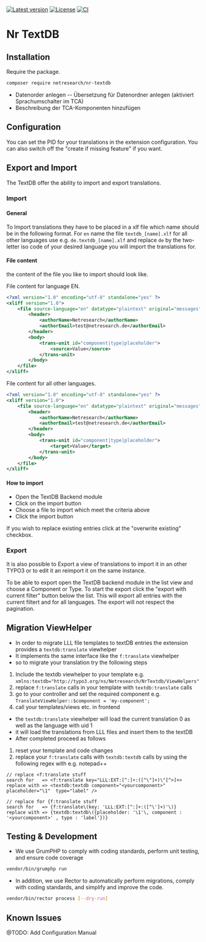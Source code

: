 [![Latest version](https://img.shields.io/github/v/release/netresearch/nr-textdb?sort=semver)](https://github.com/netresearch/nr-textdb/releases/latest)
[![License](https://img.shields.io/github/license/netresearch/nr-textdb)](https://github.com/netresearch/nr-textdb/blob/main/LICENSE)
[![CI](https://github.com/netresearch/nr-textdb/actions/workflows/ci.yml/badge.svg)](https://github.com/netresearch/nr-textdb/actions/workflows/ci.yml)

# Nr TextDB

## Installation
Require the package.

```bash
composer require netresearch/nr-textdb
```


- Datenorder anlegen
-- Übersetzung für Datenordner anlegen (aktiviert Sprachumschalter im TCA)
- Beschreibung der TCA-Komponenten hinzufügen


## Configuration
You can set the PID for your translations in the extension configuration.
You can also switch off the "create if missing feature" if you want.

## Export and Import

The TextDB offer the ability to import and export translations. 

### Import

#### General
To Import translations they have to be placed in a xlf file which name should be in the following format.
For `en` name the file `textdb_[name].xlf` for all other languages use e.g. `de.textdb_[name].xlf` and replace `de` by the
two-letter iso code of your desired language you will import the translations for. 

#### File content

the content of the file you like to import should look like. 

File content for language EN.
```xml
<?xml version="1.0" encoding="utf-8" standalone="yes" ?>
<xliff version="1.0">
    <file source-language="en" datatype="plaintext" original="messages">
        <header>
            <authorName>Netresearch</authorName>
            <authorEmail>test@netresearch.de</authorEmail>
        </header>
        <body>
            <trans-unit id="component|type|placeholder">
                <source>Value</source>
            </trans-unit>
        </body>
    </file>
</xliff>
```

File content for all other languages.
```xml
<?xml version="1.0" encoding="utf-8" standalone="yes" ?>
<xliff version="1.0">
    <file source-language="en" datatype="plaintext" original="messages">
        <header>
            <authorName>Netresearch</authorName>
            <authorEmail>test@netresearch.de</authorEmail>
        </header>
        <body>
            <trans-unit id="component|type|placeholder">
                <target>Value</target>
            </trans-unit>
        </body>
    </file>
</xliff>
```
#### How to import 

* Open the TextDB Backend module
* Click on the import button 
* Choose a file to import which meet the criteria above 
* Click the import button

If you wish to replace existing entries click at the "overwrite existing" checkbox. 

### Export

It is also possible to Export a view of translations to import it in an other TYPO3 or to edit it an reimport it on 
the same instance. 

To be able to export open the TextDB backend module in the list view and choose a Component or Type. To start the export
click the "export with current filter" button below the list. This will export all entries with the current filtert
and for all languages. The export will not respect the pagination.  

## Migration ViewHelper

* In order to migrate LLL file templates to textDB entries the extension provides a ``textdb:translate`` viewhelper
* It implements the same interface like the ``f:translate`` viewhelper
* so to migrate your translation try the following steps

1. Include the textdb viewhelper to your template e.g. ``xmlns:textdb="http://typo3.org/ns/Netresearch/NrTextdb/ViewHelpers"``
2. replace ``f:translate`` calls in your template with ``textdb:translate`` calls
3. go to your controller and set the required component e.g. ``TranslateViewHelper::$component = 'my-component';``
4. call your templates/views etc. in frontend

* the ``textdb:translate`` viewhelper will load the current translation 0 as well as the language with uid 1
* it will load the translations from LLL files and insert them to the textDB
* After completed proceed as follows

1. reset your template and code changes
2. replace your ``f:translate`` calls with ``textdb:textdb`` calls by using the following regex with e.g. notepad++

````
// replace <f:translate stuff
search for   => <f:translate key="LLL:EXT:[^:]+:([^\"]+)\"[^>]+>
replace with => <textdb:textdb component="<yourcomponent>"  placeholder="\1"  type="label" />

// replace for {f:translate stuff
search for   => {f:translate\(key: 'LLL:EXT:[^:]+:([^\']+)'\)}
replace with => {textdb:textdb\({placeholder: '\1'\, component : '<yourcomponent>' , type : 'label'})}
````


## Testing & Development

- We use GrumPHP to comply with coding standards, perform unit testing, and ensure code coverage

```bash
vendor/bin/grumphp run
```

- In addition, we use Rector to automatically perform migrations, comply with coding standards,
  and simplify and improve the code.

```bash
vendor/bin/rector process [--dry-run]
```


## Known Issues

@TODO: Add Configuration Manual 
